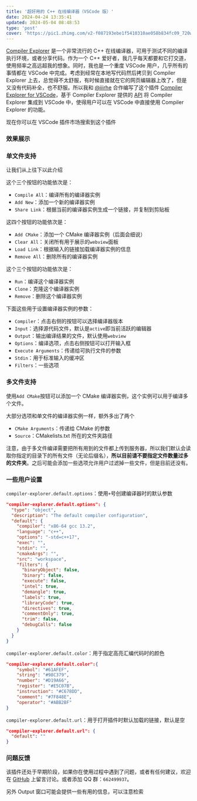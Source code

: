 ```yaml
---
title: '超好用的 C++ 在线编译器（VSCode 版）'
date: 2024-04-24 13:35:41
updated: 2024-05-04 08:48:53
type: 'post'
cover: 'https://pic1.zhimg.com/v2-f087193ebe1f5410310ae058b834fc09_720w.jpg?source=172ae18b'
---
```



[Compiler Explorer](https://godbolt.org/) 是一个非常流行的 C++ 在线编译器，可用于测试不同的编译执行环境，或者分享代码。作为一个 C++ 爱好者，我几乎每天都要和它打交道，使用频率之高远超我的想象。同时，我也是一个重度 VSCode 用户，几乎所有的事情都在 VSCode 中完成。考虑到经常在本地写代码然后拷贝到 Compiler Explorer 上去，总觉得不太舒服，有时候直接就在它的网页编辑器上改了，但是又没有代码补全，也不舒服。所以我和 [@iiirhe](https://www.zhihu.com/people/32ffceca937677f7950b64e5186bb998) 合作编写了这个插件 [Compiler Explorer for VSCode](https://marketplace.visualstudio.com/items?itemName=ykiko.vscode-compiler-explorer)，基于 Compiler Explorer 提供的 [API](https://github.com/compiler-explorer/compiler-explorer/blob/main/docs/API.md) 将 Compiler Explorer 集成到 VSCode 中，使得用户可以在 VSCode 中直接使用 Compiler Explorer 的功能。

现在你可以在 VSCode 插件市场搜索到这个插件

### 效果展示

### 单文件支持

让我们从上往下以此介绍 

这个三个按钮的功能依次是： 

- `Compile All`：编译所有的编译器实例 
- `Add New`：添加一个新的编译器实例 
- `Share Link`：根据当前的编译器实例生成一个链接，并复制到剪贴板


 这四个按钮的功能依次是： 

- `Add CMake`：添加一个 CMake 编译器实例（后面会细说） 
- `Clear All`：关闭所有用于展示的`webview`面板 
- `Load Link`：根据输入的链接加载编译器实例的信息 
- `Remove All`：删除所有的编译器实例


 这个三个按钮的功能依次是： 

- `Run`：编译这个编译器实例 
- `Clone`：克隆这个编译器实例 
- `Remove`：删除这个编译器实例


下面这些用于设置编译器实例的参数：

- `Compiler`：点击右侧的按钮可以选择编译器版本
- `Input`：选择源代码文件，默认是`active`即当前活跃的编辑器
- `Output`：输出编译结果的文件，默认使用`webview`
- `Options`：编译选项，点击右侧按钮可以打开输入框
- `Execute Arguments`：传递给可执行文件的参数
- `Stdin`：用于标准输入的缓冲区
- `Filters`：一些选项


### 多文件支持

使用`Add CMake`按钮可以添加一个 CMake 编译器实例，这个实例可以用于编译多个文件。



大部分选项和单文件的编译器实例一样，额外多出了两个 

- `CMake Arguments`：传递给 CMake 的参数
- `Source`：CMakelists.txt 所在的文件夹路径


注意，由于多文件编译需要把所有用到的文件都上传到服务器，所以我们默认会读取你指定的目录下的所有文件（无论后缀名），**所以目前请不要指定文件数量过多的文件夹**。之后可能会添加一些选项允许用户过滤掉一些文件，但是目前还没有。

### 一些用户设置

`compiler-explorer.default.options`：使用`+`号创建编译器时的默认参数

```json
"compiler-explorer.default.options": {
  "type": "object",
  "description": "The default compiler configuration",
  "default": {
    "compiler": "x86-64 gcc 13.2",
    "language": "c++",
    "options": "-std=c++17",
    "exec": "",
    "stdin": "",
    "cmakeArgs": "",
    "src": "workspace",
    "filters": {
      "binaryObject": false,
      "binary": false,
      "execute": false,
      "intel": true,
      "demangle": true,
      "labels": true,
      "libraryCode": true,
      "directives": true,
      "commentOnly": true,
      "trim": false,
      "debugCalls": false
    }
  }
}
```

`compiler-explorer.default.color`：用于指定高亮汇编代码时的颜色

```json
"compiler-explorer.default.color":{
    "symbol": "#61AFEF",
    "string": "#98C379",
    "number": "#D19A66",
    "register": "#E5C07B",
    "instruction": "#C678DD",
    "comment": "#7F848E",
    "operator": "#ABB2BF"
}
```

`compiler-explorer.default.url`：用于打开插件时默认加载的链接，默认是空

```json
"compiler-explorer.default.url": {
  "default": ""
}
```

### 问题反馈

该插件还处于早期阶段，如果你在使用过程中遇到了问题，或者有任何建议，欢迎在 [GitHub](https://github.com/16bit-ykiko/vscode-compiler-explorer) 上留言讨论。或者添加 QQ 群：`662499937`。

另外 Output 窗口可能会提供一些有用的信息，可以注意检索


